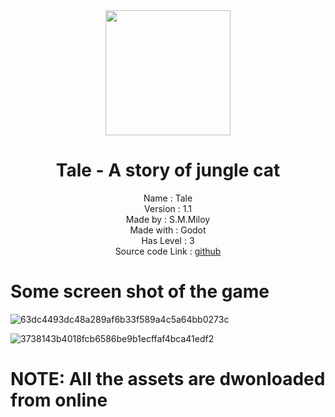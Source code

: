 <div align="center">
<img width="200" src="https://user-images.githubusercontent.com/81033586/149673174-02878a66-afdd-42bf-b8a6-098553906b70.png"/>



<h1> Tale - A story of jungle cat</h1>
</div>

<div align="center">
Name : Tale <br/>
Version : 1.1 <br/>
Made by : S.M.Miloy <br/>
Made with : Godot <br/>
Has Level : 3 <br/>
  Source code Link : <a href="https://github.com/outlander23/Tale">github</a>
</div>

# Some screen shot of the game

![63dc4493dc48a289af6b33f589a4c5a64bb0273c](https://user-images.githubusercontent.com/81033586/149673137-9af2a742-f676-48ab-b1c2-74ba34bd37fc.jpg)

![3738143b4018fcb6586be9b1ecffaf4bca41edf2](https://user-images.githubusercontent.com/81033586/149673159-2c4d9025-c0c9-48c1-afa9-6061fee77a26.jpg)

<h1> NOTE: All the assets are dwonloaded from online </h1>
